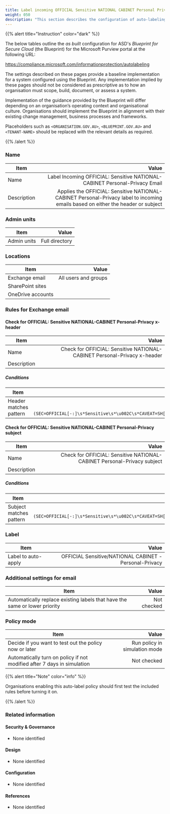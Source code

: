 ```yaml
---
title: Label incoming OFFICIAL Sensitive NATIONAL CABINET Personal Privacy email
weight: 050
description: "This section describes the configuration of auto-labeling within Microsoft Purview associated with systems built according to guidance in ASD's Blueprint for Secure Cloud."
---
```


{{% alert title="Instruction" color="dark" %}}
 
The below tables outline the *as built* configuration for ASD's *Blueprint for Secure Cloud* (the Blueprint) for the Microsoft Purview portal at the following URL: 
 
https://compliance.microsoft.com/informationprotection/autolabeling
 
The settings described on these pages provide a baseline implementation for a system configured using the Blueprint. Any implementation implied by these pages should not be considered as prescriptive as to how an organisation must scope, build, document, or assess a system.

Implementation of the guidance provided by the Blueprint will differ depending on an organisation’s operating context and organisational culture. Organisations should implement the Blueprint in alignment with their existing change management, business processes and frameworks.

Placeholders such as `<ORGANISATION.GOV.AU>`, `<BLUEPRINT.GOV.AU>` and `<TENANT-NAME>` should be replaced with the relevant details as required.
 
{{% /alert %}}

### Name

| Item        |                                                                                                                            Value |
| ----------- | -------------------------------------------------------------------------------------------------------------------------------: |
| Name        |                                                       Label Incoming OFFICIAL: Sensitive NATIONAL-CABINET Personal-Privacy Email |
| Description | Applies the OFFICIAL: Sensitive NATIONAL-CABINET Personal-Privacy label to incoming emails based on either the header or subject |

### Admin units

| Item        |          Value |
| ----------- | -------------: |
| Admin units | Full directory |

### Locations

| Item              |                Value |
| ----------------- | -------------------: |
| Exchange email    | All users and groups |
| SharePoint sites  |                      |
| OneDrive accounts |                      |

### Rules for Exchange email

#### Check for OFFICIAL: Sensitive NATIONAL-CABINET Personal-Privacy x-header

| Item        |                                                                    Value |
| ----------- | -----------------------------------------------------------------------: |
| Name        | Check for OFFICIAL: Sensitive NATIONAL-CABINET Personal-Privacy x-header |
| Description |                                                                          |

##### Conditions

| Item                   |                                                                                                                                                                                   Value |
| ---------------------- | --------------------------------------------------------------------------------------------------------------------------------------------------------------------------------------: |
| Header matches pattern | Header name: `X-Protective-Marking`<br>Regular expression: `(?im)(SEC=OFFICIAL[-:]\s*Sensitive\s*\u002C\s*CAVEAT=SH[-:]\s*National[\s-]Cabinet\s*\u002C\s*ACCESS=Personal[\s-]Privacy)` |


#### Check for OFFICIAL: Sensitive NATIONAL-CABINET Personal-Privacy subject

| Item        |                                                                   Value |
| ----------- | ----------------------------------------------------------------------: |
| Name        | Check for OFFICIAL: Sensitive NATIONAL-CABINET Personal-Privacy subject |
| Description |                                                                         |

##### Conditions

| Item                    |                                                                                                                                            Value |
| ----------------------- | -----------------------------------------------------------------------------------------------------------------------------------------------: |
| Subject matches pattern | Regular expression: `(?im)(SEC=OFFICIAL[-:]\s*Sensitive\s*\u002C\s*CAVEAT=SH[-:]\s*National[\s-]Cabinet\s*\u002C\s*ACCESS=Personal[\s-]Privacy)` |

### Label

| Item                |                                                  Value |
| ------------------- | -----------------------------------------------------: |
| Label to auto-apply | OFFICIAL Sensitive/NATIONAL CABINET - Personal-Privacy |

### Additional settings for email

| Item                                                                       |       Value |
| -------------------------------------------------------------------------- | ----------: |
| Automatically replace existing labels that have the same or lower priority | Not checked |

### Policy mode

| Item                                                                    |                         Value |
| ----------------------------------------------------------------------- | ----------------------------: |
| Decide if you want to test out the policy now or later                  | Run policy in simulation mode |
| Automatically turn on policy if not modified after 7 days in simulation |                   Not checked |

{{% alert title="Note" color="info" %}}

Organisations enabling this auto-label policy should first test the included rules before turning it on.

{{% /alert %}}

### Related information

#### Security & Governance

* None identified
  
#### Design

* None identified
  
#### Configuration

* None identified

#### References

* None identified